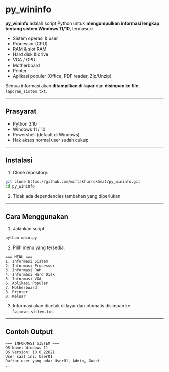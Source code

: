 # py_wininfo
**py_wininfo** adalah script Python untuk **mengumpulkan informasi lengkap tentang sistem Windows 11/10**, termasuk:

- Sistem operasi & user
- Processor (CPU)
- RAM & slot RAM
- Hard disk & drive
- VGA / GPU
- Motherboard
- Printer
- Aplikasi populer (Office, PDF reader, Zip/Unzip)

Semua informasi akan **ditampilkan di layar** dan **disimpan ke file** `laporan_sistem.txt`.

---
## Prasyarat

- Python 3.10
- Windows 11 / 10
- Powershell (default di Windows)
- Hak akses normal user sudah cukup

---
## Instalasi
1. Clone repository:

```bash
git clone https://github.com/miftakhurrokhmat/py_wininfo.git
cd py_wininfo
```
2. Tidak ada dependencies tambahan yang diperlukan.

---
## Cara Menggunakan

1. Jalankan script:

```bash
python main.py
```

2. Pilih menu yang tersedia:

```
=== MENU ===
1. Informasi Sistem
2. Informasi Processor
3. Informasi RAM
4. Informasi Hard Disk
5. Informasi VGA
6. Aplikasi Populer
7. Motherboard
8. Printer
0. Keluar
```

3. Informasi akan dicetak di layar dan otomatis disimpan ke `laporan_sistem.txt`.

---
## Contoh Output

```
=== INFORMASI SISTEM ===
OS Name: Windows 11
OS Version: 10.0.22621
User saat ini: User01
Daftar user yang ada: User01, Admin, Guest
...
```
